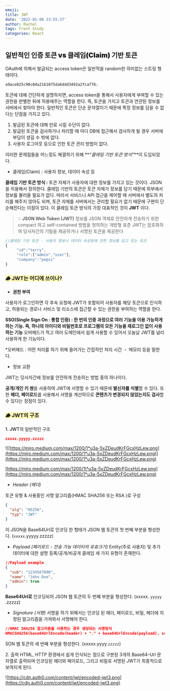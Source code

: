 ```yaml
---
emoji:
title: JWT
date: '2022-01-08 23:55:37'
author: Rachel
tags: Front Study
categories: React
---
```


## <span style="font-weight: 900;">일반적인 인증 토큰 vs 클레임(Claim) 기반 토큰</span>

OAuth에 의해서 발급되는 access token은 일반적을 random한 의미없는 스트링 형태이다.

```jsx
a9ace025c90c0da2161075da6ddd3492a2fca776;
```

토큰에 대해 간단하게 설명하자면, access token을 통해서 사용자에게 부여할 수 있는 권한을 판별한 뒤에 허용애주는 역할을 한다.
즉, 토큰을 가지고 토큰과 연관된 정보를 서버에서 찾아야 한다.
일반적인 토큰은 단순 문자열이기 때문에 특정 정보를 담을 수 없다는 단점을 가지고 있다.

1. 발급된 토큰에 대해 만료 시킬 수단이 없다.
2. 발급된 토큰을 검사하거나 처리할 때 마다 DB에 접근해서 검사하게 될 경우 서버에 부담이 생길 수 밖에 없다.
3. 사용자 로그아웃 등으로 인한 토큰 관리 방법이 없다.

이러한 문제점들을 어느정도 해결하기 위해 **_“클레임 기반 토큰 방식”_**이 도입되었다.

- 클레임(Claim) : 사용자 정보, 데이터 속성 등

**클레임 기반 토큰 방식 :** 토큰 자체가 사용자에 대한 정보를 가지고 있는 것이다. JSON을 이용해서 정의한다.
클레임 기반의 토큰은 토큰 자체가 정보를 담기 때문에 외부에서 정보를 불러올 필요가 없다. 따라서 서비스나 API 접근을 제어할 때 서버에서 별도의 처리를 해주지 않아도 되며, 토큰 자체를 서버에서는 관리할 필요가 없기 때문에 구현이 단순해진다는 이점이 있다.
이 클레임 토큰 방식의 가장 대표적인 것이 **JWT** 이다.

> 💡 **JSON Web Token (JWT)**
> 정보를 JSON 객체로 안전하게 전송하기 위한 compact 하고 self-contained 방법을 정의하는 개방형 표준
> JWT는 암호화하여 당사자간의 기밀을 제공하거나 서명된 토큰을 제공한다

```jsx
//클레임 기반 토큰 - 사용자 정보나 데이터 속성등에 관한 정보를 담고 있는 토큰
{
	 "id":"terry",
	 "role":["admin","user"],
	 "company":"pepsi"
}
```

### <span style="font-wieght: 600; background-color: #FFF9B6;">🪵 JWT는 어디에 쓰이나?</span>

- **권한 부여**

사용자가 로그인하면 각 후속 요청에 JWT가 포함되어 사용자를 해당 토큰으로 인식하고, 허용되는 경로나 서비스 및 리소스에 접근할 수 있는 권한을 부여하는 역할을 한다.

**SSO(Single Sign On : 통합 인증) : 한 번의 인증 과정으로 여러 기능을 이용 가능하게 하는 기능. 즉, 하나의 아이디와 비밀번호로 프로그램의 모든 기능을 재로그인 없이 사용하는 기능**
오버헤드가 적고 여러 도메인에서 쉽게 사용할 수 있어서 오늘날 JWT를 널리 사용하게 한 기능이다.

\*오버헤드 : 어떤 처리를 하기 위해 들어가는 간접적인 처리 시간 ・ 메모리 등을 말한다.

- 정보 교환

JWT는 당사자간에 정보를 안전하게 전송하는 방법 중의 하나이다.

**공개/개인 키 쌍**을 사용하여 JWT에 서명할 수 있기 때문에 **발신자를 식별**할 수 있다. 또한 **헤더, 페이로드**를 사용해서 서명을 계산하므로 **콘텐츠가 변경되지 않았는지도 검사**할 수 있다는 장점이 있다.

### <span style="font-wieght: 600; background-color: #FFF9B6;">🪵 JWT의 구조</span>

<span style="font-weight: 500;">1. JWT의 일반적인 구조</span>

```json
xxxxx.yyyyy.zzzzz
```

![[https://miro.medium.com/max/1200/1*u3a-5xZDeudKrFGcxHzLew.png](https://miro.medium.com/max/1200/1*u3a-5xZDeudKrFGcxHzLew.png)](https://miro.medium.com/max/1200/1*u3a-5xZDeudKrFGcxHzLew.png)

[https://miro.medium.com/max/1200/1\*u3a-5xZDeudKrFGcxHzLew.png](https://miro.medium.com/max/1200/1*u3a-5xZDeudKrFGcxHzLew.png)

- _Header (헤더)_

토큰 유형 & 사용중인 서명 알고리즘(HMAC SHA256 또는 RSA )로 구성

```json
{
  "alg": "HS256",
  "typ": "JWT"
}
```

이 JSON을 Base64Url로 인코딩 한 형태가 JSON 웹 토큰의 첫 번째 부분을 형성한다. (`xxxxx`.yyyyy.zzzzz)

- _Payload (페이로드 - 전송 가능 데이터의 유효크기)_
  Entity(주로 사용자) 및 추가 데이터에 대한 설명
  등록/공개/비공개 클레임 세 가지 유형이 존재한다.

```json
//Payload example
{
  "sub": "1234567890",
  "name": "John Doe",
  "admin": true
}
```

**Base64Url로** 인코딩되어 JSON 웹 토큰의 두 번째 부분을 형성한다. (xxxxx. `yyyyy` .zzzzz)

- _Signature (서명)_
  서명을 하기 위해서는 인코딩 된 헤더, 페이로드, 비밀, 헤더에 지정된 알고리즘을 가져와서 서명해야 한다.

```json
//HMAC SHA256 알고리즘을 사용하는 경우 생성되는 서명방식
HMACSHA256(base64UrlEncode(header) + "." + base64UrlEncode(payload), secret)
```

SON 웹 토큰의 세 번째 부분을 형성한다. (xxxxx.yyyy.`zzzzz`)

<span style="font-wieght: 500;">2. 출력</span>
HTML, HTTP 환경에서 쉽게 인식되는 점으로 구분된 3개의 Base64-Url 문자열로 출력되며
인코딩된 헤더와 페이로드, 그리고 비밀로 서명된 JWT가 최종적으로 보여지게 된다.

![https://cdn.auth0.com/content/jwt/encoded-jwt3.png](https://cdn.auth0.com/content/jwt/encoded-jwt3.png)

```toc

```
